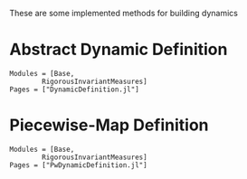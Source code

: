 These are some implemented methods for building dynamics

# Abstract Dynamic Definition

```@autodocs
Modules = [Base, 
        RigorousInvariantMeasures]
Pages = ["DynamicDefinition.jl"]
```

# Piecewise-Map Definition

```@autodocs
Modules = [Base, 
        RigorousInvariantMeasures]
Pages = ["PwDynamicDefinition.jl"]
```
